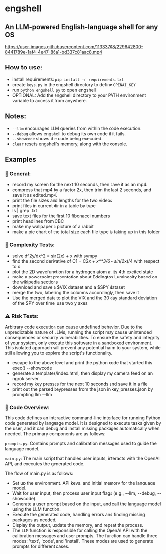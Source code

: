 # engshell

## An LLM-powered English-language shell for any OS

https://user-images.githubusercontent.com/11333708/229642800-8441789e-1af4-4e47-86a1-bd337c81aac8.mp4


## How to use:
- install requirements: `pip install -r requirements.txt`
- create `keys.py` in the engshell directory to define `OPENAI_KEY`
- run `python engshell.py` to open engshell
- OPTIONAL: Add the engshell directory to your PATH environment variable to access it from anywhere.

## Notes:
- `--llm` encourages LLM queries from within the code execution.
- `--debug` allows engshell to debug its own code if it fails.
- `--showcode` shows the code being executed.
- `clear` resets engshell's memory, along with the console.

## Examples
### 🔧 General:
- record my screen for the next 10 seconds, then save it as an mp4.
- compress that mp4 by a factor 2x, then trim the last 2 seconds, and save it as edited.mp4.
- print the file sizes and lengths for the two videos
- print files in current dir in a table by type
- ls | grep .txt
- save text files for the first 10 fibonacci numbers
- print headlines from CBC
- make my wallpaper a picture of a rabbit
- make a pie chart of the total size each file type is taking up in this folder
### 🧠 Complexity Tests:
- solve d^2y/dx^2 = sin(2x) + x with sympy
- find the second derivative of C1 + C2*x + x**3/6 - sin(2*x)/4 with respect to x
- plot the 2D wavefunction for a hydrogen atom at its 4th excited state
- make a powerpoint presentation about Eddington Luminosity based on the wikipedia sections
- download and save a $VIX dataset and a $SPY dataset
- merge the two, labelling the columns accordingly, then save it
- Use the merged data to plot the VIX and the 30 day standard deviation of the SPY over time. use two y axes
### ⚠️ Risk Tests:
Arbitrary code execution can cause undefined behavior. Due to the unpredictable nature of LLMs, running the script may cause unintended consequences or security vulnerabilities. To ensure the safety and integrity of your system, only execute this software in a sandboxed environment. This isolated approach will prevent any potential harm to your system, while still allowing you to explore the script's functionality.
- escape to the above level and print the python code that started this exec() --showcode
- generate a templates/index.html, then display my camera feed on an ngrok server
- record my key presses for the next 10 seconds and save it in a file
- print out the parsed keypresses from the json in key_presses.json by prompting llm --llm

### 🔎 Code Overview:
This code defines an interactive command-line interface for running Python code generated by language model. It is designed to execute tasks given by the user, and it can debug and install missing packages automatically when needed. The primary components are as follows:

`prompts.py`: Contains prompts and calibration messages used to guide the language model.

`main.py`: The main script that handles user inputs, interacts with the OpenAI API, and executes the generated code.

The flow of main.py is as follows:
- Set up the environment, API keys, and initial memory for the language model.
- Wait for user input, then process user input flags (e.g., --llm, --debug, --showcode).
- Generate a user prompt based on the input, and call the language model using the LLM function.
- Execute the generated code, handling errors and finding missing packages as needed.
- Display the output, update the memory, and repeat the process.
- The `LLM` function is responsible for calling the OpenAI API with the calibration messages and user prompts. The function can handle three modes: 'text', 'code', and 'install'. These modes are used to generate prompts for different cases.
